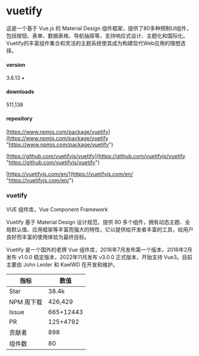 # vuetify

这是一个基于 Vue.js 的 Material Design 组件框架，‌提供了80多种预制UI组件，‌包括按钮、‌表单、‌数据表格、‌导航抽屉等，‌支持响应式设计、‌主题化和国际化。‌Vuetify的丰富组件集合和灵活的主题系统使其成为构建现代Web应用的理想选择。

#### version

3.6.13 •&#x20;

#### downloads

511,138&#x20;

#### repository

[https://www.npmjs.com/package/vuetify](https://www.npmjs.com/package/vuetify "https://www.npmjs.com/package/vuetify")

[https://github.com/vuetifyjs/vuetify](https://github.com/vuetifyjs/vuetify "https://github.com/vuetifyjs/vuetify")

[https://vuetifyjs.com/en/](https://vuetifyjs.com/en/ "https://vuetifyjs.com/en/")

### vuetify

VUE 组件库，Vue Component Framework

Vuetify 基于 Material Design 设计规范，提供 80 多个组件，拥有动态主题、全局默认值、应用框架等丰富而强大的特性，它以提供给开发者丰富的工具，给用户良好而丰富的使用体验为最终目标。

Vuetify 是一个国外的老牌 Vue 组件库，2016年7月发布第一个版本，2018年2月发布 v1.0.0 稳定版本，2022年11月发布 v3.0.0 正式版本，开始支持 Vue3。目前主要由 John Leider 和 KaelWD 在开发和维护。

| 指标      | 数值        |
| ------- | --------- |
| Star    | 38.4k     |
| NPM 周下载 | 426,429   |
| Issue   | 665+12443 |
| PR      | 125+4792  |
| 贡献者     | 898       |
| 组件数     | 80        |

​


